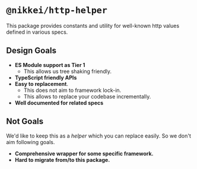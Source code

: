 # `@nikkei/http-helper`

This package provides constants and utility for well-known http values defined in various specs.

## Design Goals

- **ES Module support as Tier 1**
    - This allows us tree shaking friendly.
- **TypeScript friendly APIs**
- **Easy to replacement**.
    - This does not aim to framework lock-in.
    - This allows to replace your codebase incrementally.
- **Well documented for related specs**

## Not Goals

We'd like to keep this as a _helper_ which you can replace easily.
So we don't aim following goals.

- **Comprehensive wrapper for some specific framework.**
- **Hard to migrate from/to this package.**

